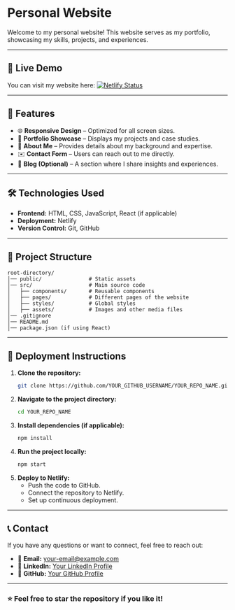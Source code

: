 
# Personal Website

Welcome to my personal website! This website serves as my portfolio, showcasing my skills, projects, and experiences.

---

## 🚀 Live Demo

You can visit my website here:
[![Netlify Status](https://api.netlify.com/api/v1/badges/YOUR_BADGE_ID/deploy-status)](https://jazzy-beijinho-1e71b4.netlify.app/)

---

## 📌 Features

- 🌐 **Responsive Design** – Optimized for all screen sizes.
- 💼 **Portfolio Showcase** – Displays my projects and case studies.
- 👤 **About Me** – Provides details about my background and expertise.
- ✉️ **Contact Form** – Users can reach out to me directly.
- 📝 **Blog (Optional)** – A section where I share insights and experiences.

---

## 🛠️ Technologies Used

- **Frontend:** HTML, CSS, JavaScript, React (if applicable)
- **Deployment:** Netlify
- **Version Control:** Git, GitHub

---

## 📂 Project Structure

```
root-directory/
│── public/               # Static assets
│── src/                  # Main source code
│   ├── components/       # Reusable components
│   ├── pages/            # Different pages of the website
│   ├── styles/           # Global styles
│   ├── assets/           # Images and other media files
│── .gitignore
│── README.md
│── package.json (if using React)
```

---

## 🚀 Deployment Instructions

1. **Clone the repository:**
   ```sh
   git clone https://github.com/YOUR_GITHUB_USERNAME/YOUR_REPO_NAME.git
   ```
2. **Navigate to the project directory:**
   ```sh
   cd YOUR_REPO_NAME
   ```
3. **Install dependencies (if applicable):**
   ```sh
   npm install
   ```
4. **Run the project locally:**
   ```sh
   npm start
   ```
5. **Deploy to Netlify:**
   - Push the code to GitHub.
   - Connect the repository to Netlify.
   - Set up continuous deployment.

---

## 📞 Contact

If you have any questions or want to connect, feel free to reach out:

- 📧 **Email:** your-email@example.com
- 🔗 **LinkedIn:** [Your LinkedIn Profile](https://linkedin.com/in/YOUR_PROFILE)
- 🐙 **GitHub:** [Your GitHub Profile](https://github.com/YOUR_GITHUB_USERNAME)

---

### ⭐ Feel free to star the repository if you like it!

